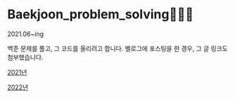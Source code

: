 # Baekjoon_problem_solving🌱🌹🌳

2021.06~ing

백준 문제를 풀고, 그 코드를 올리려고 합니다. 벨로그에 포스팅을 한 경우, 그 글 링크도 첨부했습니다.

[2021년](problem_lists/2021.md)

[2022년](problem_lists/2022.md)

